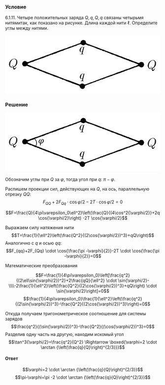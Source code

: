 ###  Условие 

$6.1.11.$ Четыре положительных заряда $Q, q, Q, q$ связаны четырьмя нитямитак, как показано на рисунке. Длина каждой нити $\ell$. Определите углы между нитями. 

![ К задаче $6.1.11$ |565x212, 39%](../../img/6.1.11/statement.png)

### Решение

![ Угол $\varphi$ между нитями |882x331, 39%](../../img/6.1.11/6.1.11.png)

Обозначим углы при $Q$ за $\varphi$, тогда угол при $q$: $\pi -\varphi$.

Распишем проекции сил, действующих на $Q$, на ось, параллельную отрезку $QQ$: $$F_{QQ}+2F_{Qq} \cdot \cos{\varphi/2}-2T \cdot \cos{\varphi/2}=0$$ 

$$F=\frac{Q}{4\pi\varepsilon_0\ell^2}\left(\frac{Q}{(4\cos^2{\varphi/2}}+2q \cos{\varphi/2}\right) -2T \cos{\varphi/2}$$ 

Выражаем силу натяжения нити $$T=\frac{1}{\ell^2}\left(\frac{Q^2}{(2\cos{\varphi/2})^3}+qQ\right)$$ Аналогично с $q$ и осью $qq$: $$F_{qq}+2F_{Qq} \cdot \cos{\frac{\pi -\varphi}{2}}-2T \cdot \cos{\frac{\pi -\varphi}{2}}=0$$ 

Математические преобразования

$$F=\frac{1}{4\pi\varepsilon_0}\left[\frac{q^2}{(2\ell\sin{\varphi/2})^2}+2\frac{qQ}{\ell^2} \cdot \sin{\varphi/2}-\\\\-2\frac{1}{\ell^2}\left(\frac{Q^2}{(2\cos{\varphi/2})^3}+qQ\right) \cdot \sin{\varphi/2}\right]=0$$ $$\frac{1}{4\pi\varepsilon_0}\frac{1}{\ell^2}\left(\frac{q^2}{(2\sin{\varphi/2})^3}-\frac{Q^2}{(2\cos{\varphi/2})^3}\right)=0$$ 

Откуда получаем тригонометрическое соотношение для системы зарядов $$\frac{q^2}{(\sin{\varphi/2})^3}-\frac{Q^2}{(\cos{\varphi/2})^3}=0$$ Разделив одну часть на другую, находим искомый угол $$\tan^3{\varphi/2}=\frac{q^2}{Q^2} \Rightarrow \boxed{\varphi=2 \cdot \arctan {\left(\frac{q}{Q}\right)^{2/3}}}$$ 

#### Ответ

$$\varphi=2 \cdot \arctan {\left(\frac{q}{Q}\right)^{2/3}}$$ $$\pi-\varphi=\pi -2 \cdot \arctan {\left(\frac{q}{Q}\right)^{2/3}}$$ 
